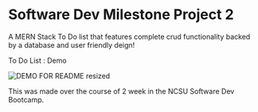 
# Software Dev Milestone Project 2

A MERN Stack To Do list that features complete crud functionality backed by a database and user friendly deign!

To Do List : Demo

![DEMO FOR README resized](https://user-images.githubusercontent.com/46231725/204713835-4473d582-f266-4a13-93e9-cf2d76df77d6.gif)

This was made over the course of 2 week in the NCSU Software Dev Bootcamp.
